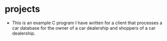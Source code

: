 # projects
<ul>
<li>
This is an example C program I have written for a client that processes a car database for the owner of a car dealership and shoppers of a car dealership.
</li>
</ul>